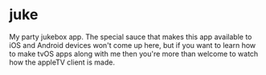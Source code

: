 # juke
My party jukebox app. The special sauce that makes this app available to iOS and Android devices won't come up here, but if you want to learn how to make tvOS apps along with me then you're more than welcome to watch how the appleTV client is made.
